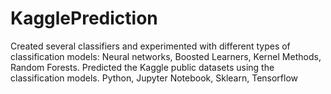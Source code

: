 # KagglePrediction
Created several classifiers and experimented with different types of classification models: Neural networks, Boosted Learners, Kernel Methods, Random Forests. 
Predicted the Kaggle public datasets using the classification models.
Python, Jupyter Notebook, Sklearn, Tensorflow
